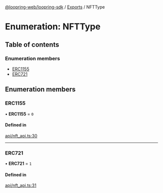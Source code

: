 [@loopring-web/loopring-sdk](../README.md) / [Exports](../modules.md) / NFTType

# Enumeration: NFTType

## Table of contents

### Enumeration members

- [ERC1155](NFTType.md#erc1155)
- [ERC721](NFTType.md#erc721)

## Enumeration members

### ERC1155

• **ERC1155** = `0`

#### Defined in

[api/nft_api.ts:30](https://github.com/Loopring/loopring_sdk/blob/1830d54/src/api/nft_api.ts#L30)

___

### ERC721

• **ERC721** = `1`

#### Defined in

[api/nft_api.ts:31](https://github.com/Loopring/loopring_sdk/blob/1830d54/src/api/nft_api.ts#L31)
